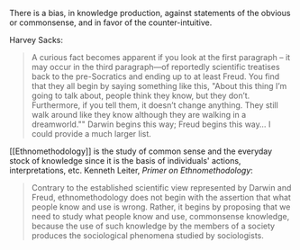 There is a bias, in knowledge production, against statements of the obvious or commonsense, and in favor of the counter-intuitive.

Harvey Sacks:
> A curious fact becomes apparent if you look at the first paragraph – it may occur in the third paragraph—of reportedly scientific treatises back to the pre-Socratics and ending up to at least Freud. You find that they all begin by saying something like this, "About this thing I’m going to talk about, people think they know, but they don’t. Furthermore, if you tell them, it doesn’t change anything. They still walk around like they know although they are walking in a dreamworld."" Darwin begins this way; Freud begins this way… I could provide a much larger list.

[[Ethnomethodology]] is the study of common sense and the everyday stock of knowledge since it is the basis of individuals' actions, interpretations, etc. Kenneth Leiter, _Primer on Ethnomethodology_:
> Contrary to the established scientific view represented by Darwin and Freud, ethnomethodology does not begin with the assertion that what people know and use is wrong. Rather, it begins by proposing that we need to study what people know and use, commonsense knowledge, because the use of such knowledge by the members of a society produces the sociological phenomena studied by sociologists.